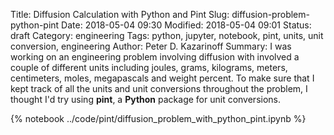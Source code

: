 Title: Diffusion Calculation with Python and Pint
Slug: diffusion-problem-python-pint
Date: 2018-05-04 09:30
Modified: 2018-05-04 09:01
Status: draft
Category: engineering
Tags: python, jupyter, notebook, pint, units, unit conversion, engineering
Author: Peter D. Kazarinoff
Summary: I was working on an engineering problem involving diffusion with involved a couple of different units including joules, grams, kilograms, meters, centimeters, moles, megapascals and weight percent. To make sure that I kept track of all the units and unit conversions throughout the problem, I thought I'd try using **pint**, a **Python** package for unit conversions.
 

{% notebook ../code/pint/diffusion_problem_with_python_pint.ipynb %}